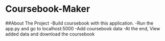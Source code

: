 # Coursebook-Maker

##About The Project
-Build coursebook with this application.
-Run the app.py and go to localhost:5000
-Add coursebook data
-At the end, View added data and download the coursebook
